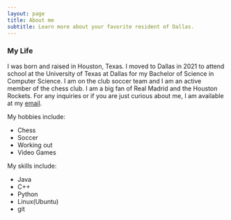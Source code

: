 ```yaml
---
layout: page
title: About me
subtitle: Learn more about your favorite resident of Dallas.
---
```


### My Life

I was born and raised in Houston, Texas. I moved to Dallas in 2021 to attend school at the University of Texas at Dallas for my Bachelor of Science in Computer Science. I am on the club soccer team and I am an active member of the chess club. I am a big fan of Real Madrid and the Houston Rockets. For any inquiries or if you are just curious about me, I am available at my [email](amahaghide@gmail.com).

My hobbies include:

- Chess
- Soccer
- Working out
- Video Games

My skills include:
 - Java
 - C++
 - Python
 - Linux(Ubuntu)
 - git

